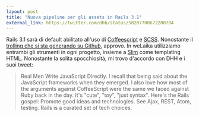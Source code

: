 ```yaml
---
layout: post
title: "Nuova pipeline per gli assets in Rails 3.1"
external_link: https://twitter.com/dhh/status/58207700672200704
---
```


Rails 3.1 sarà di default abilitato all'uso di [Coffeescript](http://jashkenas.github.com/coffee-script/) e [SCSS](http://sass-lang.com/). Nonostante il [trolling che si sta generando su Github](https://github.com/rails/rails/commit/9f09aeb8273177fc2d09ebdafcc76ee8eb56fe33#commitcomment-340720), approvo. In weLaika utilizziamo entrambi gli strumenti in ogni progetto, insieme a [Slim](http://slim-lang.com/) come templating HTML. Nonostante la solita spocchiosità, mi trovo d'accordo con DHH e i suoi tweet:

> Real Men Write JavaScript Directly. I recall that being said about the JavaScript frameworks when they emerged. I also love how most of the arguments against CoffeeScript were the same we faced against Ruby back in the day. It's "cute", "toy", "just syntax". Here's the Rails gospel: Promote good ideas and technologies. See Ajax, REST, Atom, testing. Rails is a curated set of tech choices.
